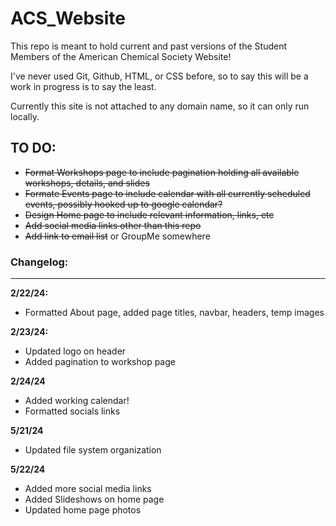 # ACS_Website
This repo is meant to hold current and past versions of the Student Members of the American Chemical Society Website!

I've never used Git, Github, HTML, or CSS before, so to say this will be a work in progress is to say the least.

Currently this site is not attached to any domain name, so it can only run locally.


## TO DO:

* ~~Format Workshops page to include pagination holding all available workshops, details, and slides~~
* ~~Formate Events page to include calendar with all currently scheduled events, possibly hooked up to google calendar?~~
* ~~Design Home page to include relevant information, links, etc~~
* ~~Add social media links other than this repo~~
* ~~Add link to email list~~ or GroupMe somewhere

### Changelog:

----------

**2/22/24:**
<br>
* Formatted About page, added page titles, navbar, headers, temp images

**2/23/24:**
<br>
* Updated logo on header
* Added pagination to workshop page

**2/24/24**
<br>
* Added working calendar!
* Formatted socials links

**5/21/24**
<br>
* Updated file system organization

**5/22/24**
<br>
* Added more social media links
* Added Slideshows on home page
* Updated home page photos
